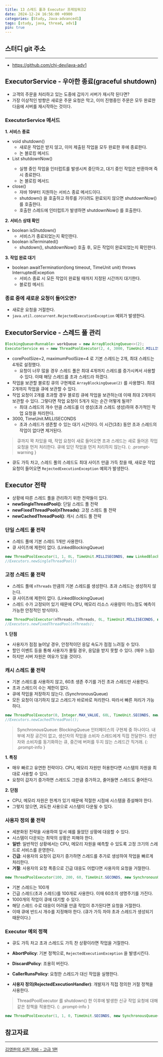 ```yaml
---
title: 13 스레드 풀과 Executor 프레임워크2
date: 2024-12-24 16:56:00 +0900
categories: [Study, Java-advanced1]
tags: [study, java, thread, adv1]
pin: true
---
```


## 스터디 git 주소
<hr />

- <https://github.com/chj-dev/java-adv1>


## ExecutorService - 우아한 종료(graceful shutdown)

- 고객의 주문을 처리하고 있는 도중에 갑자기 서버가 재시작 된다면?
- 가장 이상적인 방향은 새로운 주문 요청은 막고, 이미 진행중인 주문은 모두 완료한 다음에 서버를 재시작하는 것이다.

### ExecutorService 메서드

**1. 서비스 종료**
- void shutdown()
  - 새로운 작업은 받지 않고, 이미 제출된 작업을 모두 완료한 후에 종료한다.
  - 논 블로킹 메서드
- List<Runnable> shutdownNow()
  - 실행 중인 작업을 인터럽트를 발생시켜 중단하고, 대기 중인 작업은 반환하며 즉시 종료한다.
  - 논 블로킹 메서드
- close()
  - 자바 19부터 지원하는 서비스 종료 메서드이다. 
  - shutdown() 을 호출하고 하루를 기다려도 완료되지 않으면 shutdownNow() 를 호출한다.
  - 호출한 스레드에 인터럽트가 발생하면 shutdownNow() 를 호출한다.

**2. 서비스 상태 확인**
- boolean isShutdown()
  - 서비스가 종료되었는지 확인한다.
- boolean isTerminated()
  - shutdown(), shutdownNow() 호출 후, 모든 작업이 완료되었는지 확인한다.

**3. 작업 완료 대기**
- boolean awaitTermination(long timeout, TimeUnit unit) throws InterruptedException
  - 서비스 종료 시 모든 작업이 완료될 때까지 지정된 시간까지 대기한다.
  - 블로킹 메서드

### 종료 중에 새로운 요청이 들어오면?

- 새로운 요청을 거절한다.
- `java.util.concurrent.RejectedExecutionException` 예외가 발생한다.


## ExecutorService - 스레드 풀 관리

```java
BlockingQueue<Runnable> workQueue = new ArrayBlockingQueue<>(2);
ExecutorService es = new ThreadPoolExecutor(2, 4, 3000, TimeUnit.MILLISECONDS, workQueue);
```

- corePoolSize=2, maximumPoolSize=4 로 기본 스레드는 2개, 최대 스레드는 4개로 설정했다.
  - 요청이 너무 많을 경우 스레드 풀은 최대 4개까지 스레드를 증가시켜서 사용할 수 있다. 이때 해당 스레드를 초과 스레드라 하겠다.
- 작업을 보관할 블로킹 큐의 구현체로 `ArrayBlockingQueue(2)` 를 사용했다. 최대 2개까지 작업을 큐에 보관할 수 있다.
- 작업 요청이 2개를 초과할 경우 블로킹 큐에 작업을 보관하는데 이때 최대 2개까지 보관할 수 있다. 그렇다면 작업 요청이 5개가 되는 순간 어떻게 될까?
  - 최대 스레드의 개수 만큼 스레드를 더 생성(초과 스레드 생성)하여 추가적인 작업 요청을 처리한다.
- 3000, TimeUnit.MILLISECONDS
  - 초과 스레드가 생존할 수 있는 대기 시간이다. 이 시간(3초) 동안 초과 스레드의 작업이 없다면 제거된다.

> 큐까지 꽉 차있을 때, 작업 요청이 새로 들어오면 초과 스레드는 새로 들어온 작업 요청을 먼저 처리한다. 
> 큐에 있던 작업을 먼저 처리하지 않는다.
{: .prompt-warning }

- 큐도 가득 차고, 스레드 풀의 스레드도 최대 사이즈 만큼 가득 찼을 때, 새로운 작업 요청이 들어오면 `RejectedExecutionException` 예외가 발생한다.


## Executor 전략

- 상황에 따른 스레드 풀을 관리하기 위한 전략들이 있다.
- **newSingleThreadPool()**: 단일 스레드 풀 전략
- **newFixedThreadPool(nThreads)**: 고정 스레드 풀 전략
- **newCachedThreadPool()**: 캐시 스레드 풀 전략

### 단일 스레드 풀 전략

- 스레드 풀에 기본 스레드 1개만 사용한다.
- 큐 사이즈에 제한이 없다. (LinkedBlockingQueue)

```java
new ThreadPoolExecutor(1, 1, 0L, TimeUnit.MILLISECONDS, new LinkedBlockingQueue<Runnable>())
//Executors.newSingleThreadPool()
```

### 고정 스레드 풀 전략

- 스레드 풀에 `nThreads` 만큼의 기본 스레드를 생성한다. 초과 스레드는 생성하지 않는다.
- 큐 사이즈에 제한이 없다. (LinkedBlockingQueue)
- 스레드 수가 고정되어 있기 때문에 CPU, 메모리 리소스 사용량이 어느정도 예측이 가능한 안정적인 방식이다.

```java
new ThreadPoolExecutor(nThreads, nThreads, 0L, TimeUnit.MILLISECONDS, new LinkedBlockingQueue<Runnable>())
//Executors.newFixedThreadPool(nThreads);
```

**1. 단점**
- 사용자가 점점 늘어날 경우, 안정적이던 응답 속도가 점점 느려질 수 있다.
- 할인 이벤트 등을 통해 사용자가 몰릴 경우, 응답을 받지 못할 수 있다. (매우 느림)
- 하지만 서버 자원은 여유가 있을 것이다.

### 캐시 스레드 풀 전략

- 기본 스레드를 사용하지 않고, 60초 생존 주기를 가진 초과 스레드만 사용한다.
- 초과 스레드이 수는 제한이 없다.
- 큐에 작업을 저장하지 않는다. (SynchronousQueue)
- 모든 요청이 대기하지 않고 스레드가 바로바로 처리한다. 따라서 빠른 처리가 가능하다.

```java
new ThreadPoolExecutor(0, Integer.MAX_VALUE, 60L, TimeUnit.SECONDS, new SynchronousQueue<Runnable>())
//Executors.newCachedThreadPool();
```

> SynchronousQueue: BlockingQueue 인터페이스의 구현체 중 하나이다.
> 내부에 저장 공간이 없고, 생산자의 작업을 소비자 스레드에게 직접 전달한다.
> 생산자와 소비자를 동기화하는 큐, 중간에 버퍼를 두지 않는 스레드간 직거래.
{: .prompt-info }

**1. 특징**
- 매우 빠르고 유연한 전략이다. CPU, 메모리 자원만 허용한다면 시스템의 자원을 최대로 사용할 수 있다.
- 요청이 갑자기 증가하면 스레드도 그만큼 증가하고, 줄어들면 스레드도 줄어든다.

**2. 단점**
- CPU, 메모리 자원은 한계가 있기 때문에 적절한 시점에 시스템을 증설해야 한다. 
- 그렇지 않으면, 과도한 사용으로 시스템이 다운될 수 있다.

### 사용자 정의 풀 전략

- 세분화된 전략을 사용하여 앞서 예를 들었던 상황에 대응할 수 있다.
- 시스템이 다운되는 최악의 상황은 피해야 한다.
- **일반**: 일반적인 상황에서는 CPU, 메모리 자원을 예측할 수 있도록 고정 크기의 스레드로 서비스를 운영한다.
- **긴급**: 사용자의 요청이 갑자기 증가하면 스레드를 추가로 생성하여 작업을 빠르게 처리한다.
- **거절**: 사용자의 요청 폭증으로 긴급 대응도 어렵다면 사용자의 요청을 거절한다.

```java
new ThreadPoolExecutor(100, 200, 60, TimeUnit.SECONDS, new SynchronousQueue<Runnable>(1000))
```

- 기본 스레드는 100개
- 긴급 스레드(초과 스레드)를 100개로 사용한다. 이때 60초의 생명주기를 가진다.
- 1000개의 작업이 큐에 대기할 수 있다.
- 해당 스레드 수로 대응이 어려울 만큼 작업이 추가된다면 요청을 거절한다.
- 이때 큐에 반드시 개수를 지정해야 한다. (큐가 가득 차야 초과 스레드가 생성되기 때문이다.)


### Executor 예외 정책

- 큐도 가득 차고 초과 스레드도 가득 찬 상황이라면 작업을 거절한다.

- **AbortPolicy**: 기본 정책으로, `RejectedExecutionException` 을 발생시킨다.
- **DiscardPolicy**: 조용히 버린다.
- **CallerRunsPolicy**: 요청한 스레드가 대신 작업을 실행한다.
- **사용자 정의(RejectedExecutionHandler)**: 개발자가 직접 정의한 거절 정책을 사용한다.

> ThreadPoolExecutor 를 shutdown() 한 이후에 발생한 신규 작업 요청에 대해 같은 정책을 적용한다.
{: .prompt-info }

```java
new ThreadPoolExecutor(1, 1, 0, TimeUnit.SECONDS, new SynchronousQueue<>(), new ThreadPoolExecutor.AbortPolicy())
```




## 참고자료
<hr />

[김영한의 실전 자바 - 고급 1편](https://www.inflearn.com/course/%EA%B9%80%EC%98%81%ED%95%9C%EC%9D%98-%EC%8B%A4%EC%A0%84-%EC%9E%90%EB%B0%94-%EA%B3%A0%EA%B8%89-1/dashboard)
